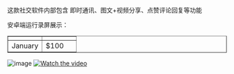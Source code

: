 这款社交软件内部包含 即时通讯、图文+视频分享、点赞评论回复等功能

安卓端运行录屏展示：

<table border="1">
  <tr>
    <th width="50%"></th>
    <th width="50%"></th>
  </tr>  
  <tr>
    <td width='50%'>January</td>
    <td width='50%'>$100</td>
  </tr>
</table>

![image](https://imaptest.oss-cn-beijing.aliyuncs.com/show/1.jpg)
[![Watch the video](https://imaptest.oss-cn-beijing.aliyuncs.com/show/WechatIMG3.jpg)](https://imaptest.oss-cn-beijing.aliyuncs.com/show/1579336917262884.mp4)
